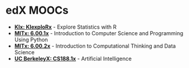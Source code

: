 edX MOOCs
=========

* [**KIx: KIexploRx**](https://www.edx.org/course/kix/kix-kiexplorx-explore-statistics-r-1524) - Explore Statistics with R
* [**MITx: 6.00.1x**](https://www.edx.org/course/mitx/mitx-6-00-1x-introduction-computer-2841) - Introduction to Computer Science and Programming Using Python
* [**MITx: 6.00.2x**](https://www.edx.org/course/mitx/mitx-6-00-2x-introduction-computational-2836) - Introduction to Computational Thinking and Data Science
* [**UC BerkeleyX: CS188.1x**](https://www.edx.org/course/artificial-intelligence-uc-berkeleyx-cs188-1x-0) - Artificial Intelligence